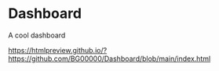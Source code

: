 # Dashboard
A cool dashboard

https://htmlpreview.github.io/?https://github.com/BG00000/Dashboard/blob/main/index.html
